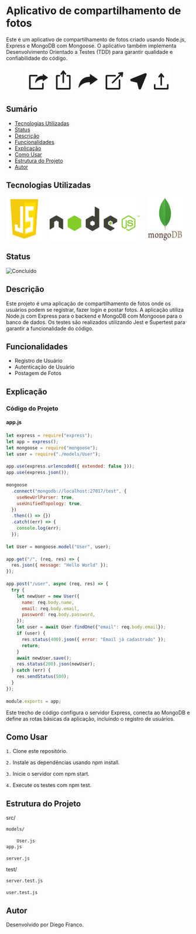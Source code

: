 # Aplicativo de compartilhamento de fotos

Este é um aplicativo de compartilhamento de fotos criado usando Node.js, Express e MongoDB com Mongoose. O aplicativo também implementa Desenvolvimento Orientado a Testes (TDD) para garantir qualidade e confiabilidade do código.

<div align="center">
  <img src="img/logo.png" alt="Imagem do Projeto" width="400">
</div>

## Sumário

- [Tecnologias Utilizadas](#tecnologias-utilizadas)
- [Status](#status)
- [Descrição](#descrição)
- [Funcionalidades](#funcionalidades)
- [Explicação](#explicação)
- [Como Usar](#como-usar)
- [Estrutura do Projeto](#estrutura-do-projeto)
- [Autor](#autor)

## Tecnologias Utilizadas

<div style="display: flex; flex-direction: row;">
  <div style="margin-right: 20px; display: flex; justify-content: flex-start;">
    <img src="img/js.png" alt="JavaScript" width="100"/>
  </div>
  <div style="margin-right: 20px; display: flex; justify-content: flex-start;">
    <img src="img/node.png" alt="Node.js" width="250"/>
  </div>
  <div style="margin-right: 20px; display: flex; justify-content: flex-start;">
    <img src="img/mongodb.png" alt="MongoDB" width="100"/>
  </div>
</div>

## Status

![Concluído](http://img.shields.io/static/v1?label=STATUS&message=CONCLUIDO&color=GREEN&style=for-the-badge)

## Descrição

Este projeto é uma aplicação de compartilhamento de fotos onde os usuários podem se registrar, fazer login e postar fotos. A aplicação utiliza Node.js com Express para o backend e MongoDB com Mongoose para o banco de dados. Os testes são realizados utilizando Jest e Supertest para garantir a funcionalidade do código.

## Funcionalidades

- Registro de Usuário
- Autenticação de Usuário
- Postagem de Fotos

## Explicação

### Código do Projeto

#### app.js

```javascript
let express = require("express");
let app = express();
let mongoose = require("mongoose");
let user = require("./models/User");

app.use(express.urlencoded({ extended: false }));
app.use(express.json());

mongoose
  .connect("mongodb://localhost:27017/test", {
    useNewUrlParser: true,
    useUnifiedTopology: true,
  })
  .then(() => {})
  .catch((err) => {
    console.log(err);
  });

let User = mongoose.model("User", user);

app.get("/", (req, res) => {
  res.json({ message: "Hello World" });
});

app.post("/user", async (req, res) => {
  try {
    let newUser = new User({
      name: req.body.name,
      email: req.body.email,
      password: req.body.password,
    });
    let user = await User.findOne({"email": req.body.email});
    if (user) {
      res.status(400).json({ error: "Email já cadastrado" });
      return;
    }
    await newUser.save();
    res.status(200).json(newUser);
  } catch (err) {
    res.sendStatus(500);
  }
});

module.exports = app;
```

Este trecho de código configura o servidor Express, conecta ao MongoDB e define as rotas básicas da aplicação, incluindo o registro de usuários.

## Como Usar
`1.` Clone este repositório.

`2.` Instale as dependências usando npm install.

`3.` Inicie o servidor com npm start.

`4.` Execute os testes com npm test.

## Estrutura do Projeto

src/

    models/

        User.js
    app.js

    server.js


test/

    server.test.js

    user.test.js


## Autor
Desenvolvido por Diego Franco.